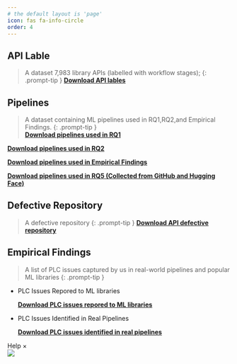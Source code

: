 ```yaml
---
# the default layout is 'page'
icon: fas fa-info-circle
order: 4
---
```



## API Lable
> A dataset 7,983 library APIs (labelled with workflow stages);
{: .prompt-tip }
[**Download API lables**](https://github.com/Piecer-plc/experimental_data/blob/master/RQ1/API_label.csv)
## Pipelines
> A dataset containing ML pipelines used in RQ1,RQ2,and Empirical Findings.
{: .prompt-tip }    
[**Download pipelines used in RQ1**](https://github.com/Piecer-plc/experimental_data/blob/master/RQ1)

[**Download pipelines used in RQ2**](https://github.com/Piecer-plc/experimental_data/blob/master/RQ2)

[**Download pipelines used in Empirical Findings**](https://github.com/Piecer-plc/experimental_data/tree/master/DataCollection)

[**Download pipelines used in RQ5 (Collected from GitHub and Hugging Face)**](https://github.com/Piecer-plc/experimental_data/tree/master/RQ5)

## Defective Repository
> A defective repository
{: .prompt-tip }
[**Download API defective repository**](https://github.com/Piecer-plc/experimental_data/tree/master/RQ3)
## Empirical Findings
>A list of PLC issues captured by us in real-world pipelines and popular ML libraries
{: .prompt-tip }
- PLC Issues Repored to ML libraries

    [**Download PLC issues repored to ML libraries**](https://github.com/Piecer-plc/experimental_data/tree/master/RQ4)
- PLC Issues Identified in Real Pipelines

    [**Download PLC issues identified in real pipelines**](https://github.com/Piecer-plc/experimental_data/tree/master/RQ4)

<div id="d-help-win" class="d-help-win" >
    <div id="win-title">Help
        <span id="d-help-colse" clss="close_2" class="close_2">
            × 
        </span>
    </div>
    <div id="win-content">
        <!-- 我们提供了xxx数据集。
        1.
        2.
        3.
        4.
        查看详细复现结果：
        动图！ -->
        <img src="/assets/images/Pipeline-Bug.gif">
    </div>
</div>

 <div id="d-help-win" class="d-help-win" style="display: none;">
      <div id="win-title">Help
          <span id="d-help-colse" clss="close_2" class="close_2">
              × 
          </span>
      </div>
      <div id="win-content">
          <blockquote class="prompt-tip"><div><p> We provide a list of PLC issues captured by us in real-world pipelines and popular ML libraries.</p></div></blockquote>
          <div>
              <ol>
                  <li>Go to <strong><font color="#FF0000">Empirical Findings</font></strong> page</li>
                  <li>Select a bug and click on <strong><font color="#FF0000">reproduce result link</font></strong>.</li>
                  <li>You can find the reproduction results of each version and the related reproduction code.</li></ol>
          </div>
          <!-- 我们提供了xxx数据集。
          1.
          2.
          3.
          4.
          查看详细复现结果：
          动图！ -->
          <img src="/assets/images/Pipeline-Bug.gif" alt="avatar">
      </div>
  </div>